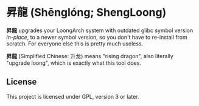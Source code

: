 # 昇龍 (Shēnglóng; ShengLoong)

**昇龍** upgrades your LoongArch system with outdated glibc symbol version *in-place*,
to a newer symbol version, so you don't have to re-install from scratch.
For everyone else this is pretty much useless.

**昇龍** (Simplified Chinese: 升龙) means "rising dragon", also literally
"upgrade loong", which is exactly what this tool does.

## License

This project is licensed under GPL, version 3 or later.

